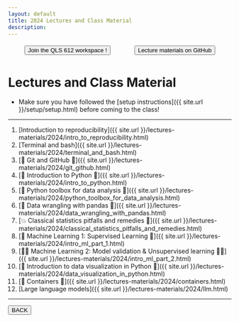 ```yaml
---
layout: default
title: 2024 Lectures and Class Material
description:
---
```


<div style="display: flex; justify-content: space-around; margin: 10px">
    <a href="https://qls612-bhs.slack.com">
        <button style="margin: 5px"> Join the QLS 612 workspace ! </button>
    </a>
    <a href="https://github.com/neurodatascience/QLS-course-materials/tree/main/Lectures/2024">
        <button style="margin: 5px"> Lecture materials on GitHub </button>
    </a>
</div>

# Lectures and Class Material

-   Make sure you have followed the [setup instructions]({{ site.url }}/setup/setup.html) before coming to the class!

---

1.  [Introduction to reproducibility]({{ site.url }}/lectures-materials/2024/intro_to_reproducibility.html)
1.  [Terminal and bash]({{ site.url }}/lectures-materials/2024/terminal_and_bash.html)
1.  [🌳 Git and GitHub 🌳]({{ site.url }}/lectures-materials/2024/git_github.html)
1.  [🐍 Introduction to Python 🐍]({{ site.url }}/lectures-materials/2024/intro_to_python.html)
1.  [🐍 Python toolbox for data analysis 🐍]({{ site.url }}/lectures-materials/2024/python_toolbox_for_data_analysis.html)
1.  [🐼 Data wrangling with pandas 🐼]({{ site.url }}/lectures-materials/2024/data_wrangling_with_pandas.html)
1.  [💥 Classical statistics pitfalls and remedies 💊]({{ site.url }}/lectures-materials/2024/classical_statistics_pitfalls_and_remedies.html)
1.  [🤖 Machine Learning 1: Supervised Learning 📖]({{ site.url }}/lectures-materials/2024/intro_ml_part_1.html)
1.  [🤖🤖 Machine Learning 2: Model validation & Unsupervised learning 📖📖]({{ site.url }}/lectures-materials/2024/intro_ml_part_2.html)
1.  [👀 Introduction to data visualization in Python 🐍]({{ site.url }}/lectures-materials/2024/data_visualization_in_python.html)
1.  [🐋 Containers 🐋]({{ site.url }}/lectures-materials/2024/containers.html)
1.  [Large language models]({{ site.url }}/lectures-materials/2024/llm.html)

<!-- 🔶 To be announced 🔶 -->

---

<a href="{{ site.url }}"><button>BACK</button></a>
